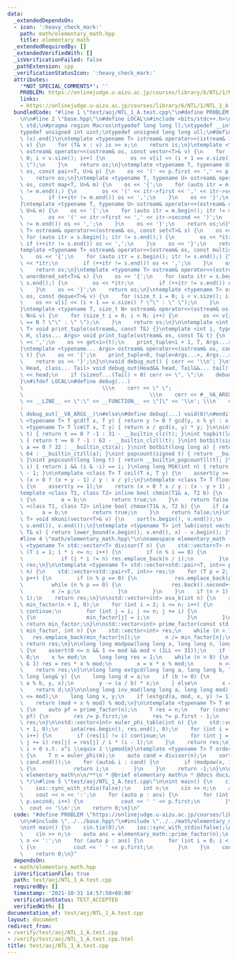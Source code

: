 ```yaml
---
data:
  _extendedDependsOn:
  - icon: ':heavy_check_mark:'
    path: math/elementary_math.hpp
    title: elementary math
  _extendedRequiredBy: []
  _extendedVerifiedWith: []
  _isVerificationFailed: false
  _pathExtension: cpp
  _verificationStatusIcon: ':heavy_check_mark:'
  attributes:
    '*NOT_SPECIAL_COMMENTS*': ''
    PROBLEM: https://onlinejudge.u-aizu.ac.jp/courses/library/6/NTL/1/NTL_1_A
    links:
    - https://onlinejudge.u-aizu.ac.jp/courses/library/6/NTL/1/NTL_1_A
  bundledCode: "#line 1 \"test/aoj/NTL_1_A.test.cpp\"\n#define PROBLEM \"https://onlinejudge.u-aizu.ac.jp/courses/library/6/NTL/1/NTL_1_A\"\
    \n\n#line 2 \"base.hpp\"\n#define LOCAL\n#include <bits/stdc++.h>\nusing namespace\
    \ std;\n#pragma region Macros\ntypedef long long ll;\ntypedef __int128_t i128;\n\
    typedef unsigned int uint;\ntypedef unsigned long long ull;\n#define ALL(x) (x).begin(),\
    \ (x).end()\n\ntemplate <typename T> istream& operator>>(istream& is, vector<T>&\
    \ v) {\n    for (T& x : v) is >> x;\n    return is;\n}\ntemplate <typename T>\
    \ ostream& operator<<(ostream& os, const vector<T>& v) {\n    for (size_t i =\
    \ 0; i < v.size(); i++) {\n        os << v[i] << (i + 1 == v.size() ? \"\" : \"\
    \ \");\n    }\n    return os;\n}\ntemplate <typename T, typename U> ostream& operator<<(ostream&\
    \ os, const pair<T, U>& p) {\n    os << '(' << p.first << ',' << p.second << ')';\n\
    \    return os;\n}\ntemplate <typename T, typename U> ostream& operator<<(ostream&\
    \ os, const map<T, U>& m) {\n    os << '{';\n    for (auto itr = m.begin(); itr\
    \ != m.end();) {\n        os << '(' << itr->first << ',' << itr->second << ')';\n\
    \        if (++itr != m.end()) os << ',';\n    }\n    os << '}';\n    return os;\n\
    }\ntemplate <typename T, typename U> ostream& operator<<(ostream& os, const unordered_map<T,\
    \ U>& m) {\n    os << '{';\n    for (auto itr = m.begin(); itr != m.end();) {\n\
    \        os << '(' << itr->first << ',' << itr->second << ')';\n        if (++itr\
    \ != m.end()) os << ',';\n    }\n    os << '}';\n    return os;\n}\ntemplate <typename\
    \ T> ostream& operator<<(ostream& os, const set<T>& s) {\n    os << '{';\n   \
    \ for (auto itr = s.begin(); itr != s.end();) {\n        os << *itr;\n       \
    \ if (++itr != s.end()) os << ',';\n    }\n    os << '}';\n    return os;\n}\n\
    template <typename T> ostream& operator<<(ostream& os, const multiset<T>& s) {\n\
    \    os << '{';\n    for (auto itr = s.begin(); itr != s.end();) {\n        os\
    \ << *itr;\n        if (++itr != s.end()) os << ',';\n    }\n    os << '}';\n\
    \    return os;\n}\ntemplate <typename T> ostream& operator<<(ostream& os, const\
    \ unordered_set<T>& s) {\n    os << '{';\n    for (auto itr = s.begin(); itr !=\
    \ s.end();) {\n        os << *itr;\n        if (++itr != s.end()) os << ',';\n\
    \    }\n    os << '}';\n    return os;\n}\ntemplate <typename T> ostream& operator<<(ostream&\
    \ os, const deque<T>& v) {\n    for (size_t i = 0; i < v.size(); i++) {\n    \
    \    os << v[i] << (i + 1 == v.size() ? \"\" : \" \");\n    }\n    return os;\n\
    }\ntemplate <typename T, size_t N> ostream& operator<<(ostream& os, const array<T,\
    \ N>& v) {\n    for (size_t i = 0; i < N; i++) {\n        os << v[i] << (i + 1\
    \ == N ? \"\" : \" \");\n    }\n    return os;\n}\n\ntemplate <int i, typename\
    \ T> void print_tuple(ostream&, const T&) {}\ntemplate <int i, typename T, typename\
    \ H, class... Args> void print_tuple(ostream& os, const T& t) {\n    if (i) os\
    \ << ',';\n    os << get<i>(t);\n    print_tuple<i + 1, T, Args...>(os, t);\n\
    }\ntemplate <typename... Args> ostream& operator<<(ostream& os, const tuple<Args...>&\
    \ t) {\n    os << '{';\n    print_tuple<0, tuple<Args...>, Args...>(os, t);\n\
    \    return os << '}';\n}\n\nvoid debug_out() { cerr << '\\n'; }\ntemplate <class\
    \ Head, class... Tail> void debug_out(Head&& head, Tail&&... tail) {\n    cerr\
    \ << head;\n    if (sizeof...(Tail) > 0) cerr << \", \";\n    debug_out(move(tail)...);\n\
    }\n#ifdef LOCAL\n#define debug(...)                                          \
    \                         \\\n    cerr << \" \";                             \
    \                                        \\\n    cerr << #__VA_ARGS__ << \" :[\"\
    \ << __LINE__ << \":\" << __FUNCTION__ << \"]\" << '\\n'; \\\n    cerr << \" \"\
    ;                                                                     \\\n   \
    \ debug_out(__VA_ARGS__)\n#else\n#define debug(...) void(0)\n#endif\n\ntemplate\
    \ <typename T> T gcd(T x, T y) { return y != 0 ? gcd(y, x % y) : x; }\ntemplate\
    \ <typename T> T lcm(T x, T y) { return x / gcd(x, y) * y; }\n\nint topbit(signed\
    \ t) { return t == 0 ? -1 : 31 - __builtin_clz(t); }\nint topbit(long long t)\
    \ { return t == 0 ? -1 : 63 - __builtin_clzll(t); }\nint botbit(signed a) { return\
    \ a == 0 ? 32 : __builtin_ctz(a); }\nint botbit(long long a) { return a == 0 ?\
    \ 64 : __builtin_ctzll(a); }\nint popcount(signed t) { return __builtin_popcount(t);\
    \ }\nint popcount(long long t) { return __builtin_popcountll(t); }\nbool ispow2(int\
    \ i) { return i && (i & -i) == i; }\nlong long MSK(int n) { return (1LL << n)\
    \ - 1; }\n\ntemplate <class T> T ceil(T x, T y) {\n    assert(y >= 1);\n    return\
    \ (x > 0 ? (x + y - 1) / y : x / y);\n}\ntemplate <class T> T floor(T x, T y)\
    \ {\n    assert(y >= 1);\n    return (x > 0 ? x / y : (x - y + 1) / y);\n}\n\n\
    template <class T1, class T2> inline bool chmin(T1& a, T2 b) {\n    if (a > b)\
    \ {\n        a = b;\n        return true;\n    }\n    return false;\n}\ntemplate\
    \ <class T1, class T2> inline bool chmax(T1& a, T2 b) {\n    if (a < b) {\n  \
    \      a = b;\n        return true;\n    }\n    return false;\n}\n\ntemplate <typename\
    \ T> void mkuni(vector<T>& v) {\n    sort(v.begin(), v.end());\n    v.erase(unique(v.begin(),\
    \ v.end()), v.end());\n}\ntemplate <typename T> int lwb(const vector<T>& v, const\
    \ T& x) { return lower_bound(v.begin(), v.end(), x) - v.begin(); }\n#pragma endregion\n\
    #line 4 \"math/elementary_math.hpp\"\n\nnamespace elementary_math {\n\ntemplate\
    \ <typename T> std::vector<T> divisor(T n) {\n    std::vector<T> res;\n    for\
    \ (T i = 1; i * i <= n; i++) {\n        if (n % i == 0) {\n            res.emplace_back(i);\n\
    \            if (i * i != n) res.emplace_back(n / i);\n        }\n    }\n    return\
    \ res;\n}\n\ntemplate <typename T> std::vector<std::pair<T, int>> prime_factor(T\
    \ n) {\n    std::vector<std::pair<T, int>> res;\n    for (T p = 2; p * p <= n;\
    \ p++) {\n        if (n % p == 0) {\n            res.emplace_back(p, 0);\n   \
    \         while (n % p == 0) {\n                res.back().second++;\n       \
    \         n /= p;\n            }\n        }\n    }\n    if (n > 1) res.emplace_back(n,\
    \ 1);\n    return res;\n}\n\nstd::vector<int> osa_k(int n) {\n    std::vector<int>\
    \ min_factor(n + 1, 0);\n    for (int i = 2; i <= n; i++) {\n        if (min_factor[i])\
    \ continue;\n        for (int j = i; j <= n; j += i) {\n            if (!min_factor[j])\
    \ {\n                min_factor[j] = i;\n            }\n        }\n    }\n   \
    \ return min_factor;\n}\n\nstd::vector<int> prime_factor(const std::vector<int>&\
    \ min_factor, int n) {\n    std::vector<int> res;\n    while (n > 1) {\n     \
    \   res.emplace_back(min_factor[n]);\n        n /= min_factor[n];\n    }\n   \
    \ return res;\n}\n\nlong long modpow(long long x, long long n, long long mod)\
    \ {\n    assert(0 <= n && 1 <= mod && mod < (1LL << 31));\n    if (mod == 1) return\
    \ 0;\n    x %= mod;\n    long long res = 1;\n    while (n > 0) {\n        if (n\
    \ & 1) res = res * x % mod;\n        x = x * x % mod;\n        n >>= 1;\n    }\n\
    \    return res;\n}\n\nlong long extgcd(long long a, long long b, long long& x,\
    \ long long& y) {\n    long long d = a;\n    if (b != 0) {\n        d = extgcd(b,\
    \ a % b, y, x);\n        y -= (a / b) * x;\n    } else\n        x = 1, y = 0;\n\
    \    return d;\n}\n\nlong long inv_mod(long long a, long long mod) {\n    assert(1\
    \ <= mod);\n    long long x, y;\n    if (extgcd(a, mod, x, y) != 1) return -1;\n\
    \    return (mod + x % mod) % mod;\n}\n\ntemplate <typename T> T euler_phi(T n)\
    \ {\n    auto pf = prime_factor(n);\n    T res = n;\n    for (const auto& p :\
    \ pf) {\n        res /= p.first;\n        res *= p.first - 1;\n    }\n    return\
    \ res;\n}\n\nstd::vector<int> euler_phi_table(int n) {\n    std::vector<int> res(n\
    \ + 1, 0);\n    iota(res.begin(), res.end(), 0);\n    for (int i = 2; i <= n;\
    \ i++) {\n        if (res[i] != i) continue;\n        for (int j = i; j <= n;\
    \ j += i) res[j] = res[j] / i * (i - 1);\n    }\n    return res;\n}\n\n// minimum\
    \ i > 0 s.t. x^i \\equiv 1 \\pmod{m}\ntemplate <typename T> T order(T x, T m)\
    \ {\n    T n = euler_phi(m);\n    auto cand = divisor(n);\n    sort(cand.begin(),\
    \ cand.end());\n    for (auto& i : cand) {\n        if (modpow(x, i, m) == 1)\
    \ {\n            return i;\n        }\n    }\n    return -1;\n}\n\n}  // namespace\
    \ elementary_math\n\n/**\n * @brief elementary math\n * @docs docs/math/elementary_math.md\n\
    \ */\n#line 5 \"test/aoj/NTL_1_A.test.cpp\"\n\nint main() {\n    cin.tie(0);\n\
    \    ios::sync_with_stdio(false);\n    int n;\n    cin >> n;\n    auto ans = elementary_math::prime_factor(n);\n\
    \    cout << n << ':';\n    for (auto p : ans) {\n        for (int i = 0; i <\
    \ p.second; i++) {\n            cout << ' ' << p.first;\n        }\n    }\n  \
    \  cout << '\\n';\n    return 0;\n}\n"
  code: "#define PROBLEM \"https://onlinejudge.u-aizu.ac.jp/courses/library/6/NTL/1/NTL_1_A\"\
    \n\n#include \"../../base.hpp\"\n#include \"../../math/elementary_math.hpp\"\n\
    \nint main() {\n    cin.tie(0);\n    ios::sync_with_stdio(false);\n    int n;\n\
    \    cin >> n;\n    auto ans = elementary_math::prime_factor(n);\n    cout <<\
    \ n << ':';\n    for (auto p : ans) {\n        for (int i = 0; i < p.second; i++)\
    \ {\n            cout << ' ' << p.first;\n        }\n    }\n    cout << '\\n';\n\
    \    return 0;\n}"
  dependsOn:
  - math/elementary_math.hpp
  isVerificationFile: true
  path: test/aoj/NTL_1_A.test.cpp
  requiredBy: []
  timestamp: '2021-10-31 14:57:50+09:00'
  verificationStatus: TEST_ACCEPTED
  verifiedWith: []
documentation_of: test/aoj/NTL_1_A.test.cpp
layout: document
redirect_from:
- /verify/test/aoj/NTL_1_A.test.cpp
- /verify/test/aoj/NTL_1_A.test.cpp.html
title: test/aoj/NTL_1_A.test.cpp
---
```

